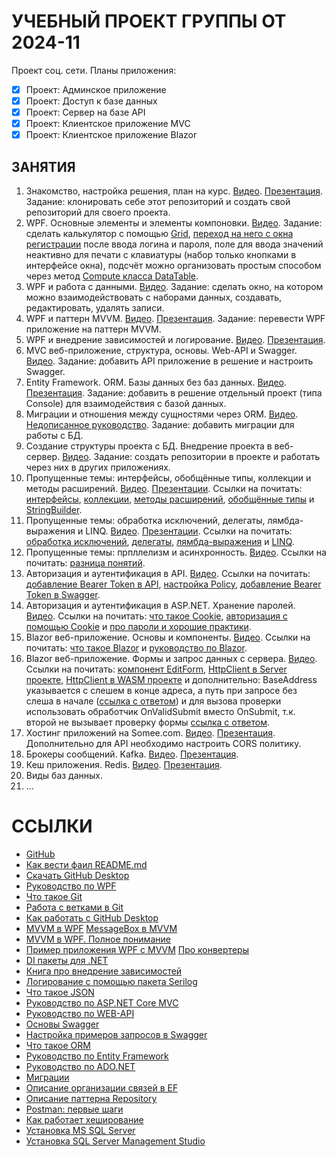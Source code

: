 # УЧЕБНЫЙ ПРОЕКТ ГРУППЫ ОТ 2024-11

Проект соц. сети.
Планы приложения:
- [x] Проект: Админское приложение
- [x] Проект: Доступ к базе данных
- [x] Проект: Сервер на базе API
- [x] Проект: Клиентское приложение MVC
- [x] Проект: Клиентское приложение Blazor

## ЗАНЯТИЯ

1. Знакомство, настройка решения, план на курс. [Видео](https://disk.yandex.ru/d/LeAjJyoZv5sAiA). [Презентация](https://disk.yandex.ru/d/LeAjJyoZv5sAiA). Задание: клонировать себе этот репозиторий и создать свой репозиторий для своего проекта.
2. WPF. Основные элементы и элементы компоновки. [Видео](https://disk.yandex.ru/d/zLFt-t6zPtdg5g). Задание: сделать калькулятор с помощью [Grid](https://metanit.com/sharp/wpf/4.2.php), [переход на него с окна регистрации](https://metanit.com/sharp/wpf/20.2.php) после ввода логина и пароля, поле для ввода значений неактивно для печати с клавиатуры (набор только кнопками в интерфейсе окна), подсчёт можно организовать простым способом через метод [Compute класса DataTable](https://stackoverflow.com/questions/21950093/string-calculator).
3. WPF и работа с данными. [Видео](https://disk.yandex.ru/d/fPDfOoC7AjEHjA). Задание: сделать окно, на котором можно взаимодействовать с наборами данных, создавать, редактировать, удалять записи.
4. WPF и паттерн MVVM. [Видео](https://disk.yandex.ru/d/-0LkLMARsq-mJQ). [Презентация](https://disk.yandex.ru/d/-0LkLMARsq-mJQ). Задание: перевести WPF приложение на паттерн MVVM.
5. WPF и внедрение зависимостей и логирование. [Видео](https://disk.yandex.ru/d/534Ly7Rblg99Aw). [Презентация](https://disk.yandex.ru/d/534Ly7Rblg99Aw).
6. MVC веб-приложение, структура, основы. Web-API и Swagger. [Видео](https://disk.yandex.ru/d/olyBJmoTH9jI5Q). Задание: добавить API приложение в решение и настроить Swagger.
7. Entity Framework. ORM. Базы данных без баз данных. [Видео](https://disk.yandex.ru/d/RKr-MfZ_X-AIZQ). [Презентация](https://disk.yandex.ru/d/RKr-MfZ_X-AIZQ). Задание: добавить в решение отдельный проект (типа Console) для взаимодействия с базой данных.
8. Миграции и отношения между сущностями через ORM. [Видео](https://disk.yandex.ru/d/Q2WBMRFqOFl0hA). [Недописанное руководство](https://disk.yandex.ru/d/Q2WBMRFqOFl0hA). Задание: добавить миграции для работы с БД.
9. Создание структуры проекта с БД. Внедрение проекта в веб-сервер. [Видео](https://disk.yandex.ru/d/Cg7GWDtgD6hjQA). Задание: создать репозитории в проекте и работать через них в других приложениях.
10. Пропущенные темы: интерфейсы, обобщённые типы, коллекции и методы расширений. [Видео](https://disk.yandex.ru/d/bKFluVELYMWLYg). [Презентации](https://disk.yandex.ru/d/bKFluVELYMWLYg). Ссылки на почитать: [интерфейсы](https://metanit.com/sharp/tutorial/3.9.php), [коллекции](https://metanit.com/sharp/tutorial/4.5.php), [методы расширений](https://metanit.com/sharp/tutorial/3.18.php), [обобщённые типы](https://metanit.com/sharp/tutorial/3.12.php) и [StringBuilder](https://metanit.com/sharp/tutorial/7.3.php).
11. Пропущенные темы: обработка исключений, делегаты, лямбда-выражения и LINQ. [Видео](https://disk.yandex.ru/d/I0CLvwqvy8Sj6w). [Презентации](https://disk.yandex.ru/d/I0CLvwqvy8Sj6w). Ссылки на почитать: [обработка исключений](https://metanit.com/sharp/tutorial/2.14.php), [делегаты](https://metanit.com/sharp/tutorial/3.13.php), [лямбда-выражения](https://metanit.com/sharp/tutorial/3.16.php) и [LINQ](https://metanit.com/sharp/tutorial/15.1.php).
12. Пропущенные темы: прпллелизм и асинхронность. [Видео](https://disk.yandex.ru/d/SDZgF6MmN2oEEw). Ссылки на почитать: [разница понятий](https://www.ddplanet.ru/blog/parallelizm-mnogopotochnost-asinhronnost-raznica-i-primery-primeneniya-dotnet-c-sharp/).
13. Авторизация и аутентификация в API. [Видео](https://disk.yandex.ru/d/Zlt7o-7h-7p4Uw). Ссылки на почитать: [добавление Bearer Token в API](https://metanit.com/sharp/aspnet6/13.2.php), [настройка Policy](https://learn.microsoft.com/ru-ru/aspnet/core/security/authorization/limitingidentitybyscheme?view=aspnetcore-9.0), [добавление Bearer Token в Swagger](https://dev.to/eduardstefanescu/aspnet-core-swagger-documentation-with-bearer-authentication-40l6).
14. Авторизация и аутентификация в ASP.NET. Хранение паролей. [Видео](https://disk.yandex.ru/d/ictm8-1FH_busA). Ссылки на почитать: [что такое Cookie](https://www.kaspersky.ru/resource-center/definitions/cookies), [авторизация с помощью Cookie](https://metanit.com/sharp/aspnet6/13.4.php) и [про пароли и хорошие практики](https://code-maze.com/csharp-hashing-salting-passwords-best-practices/).
15. Blazor веб-приложение. Основы и компоненты. [Видео](https://disk.yandex.ru/d/MUByTW9r278I8g). Ссылки на почитать: [что такое Blazor](https://metanit.com/sharp/blazor/1.1.php) и [руководство по Blazor](https://metanit.com/sharp/blazor/2.2.php).
16. Blazor веб-приложение. Формы и запрос данных с сервера. [Видео](https://disk.yandex.ru/d/PcaSsiX4bHZ3kg). Ссылки на почитать: [компонент EditForm](https://metanit.com/sharp/blazor/4.2.php), [HttpClient в Server проекте](https://metanit.com/sharp/blazor/6.3.php), [HttpClient в WASM проекте](https://metanit.com/sharp/blazor/6.1.php) и дополнительно: BaseAddress указывается с слешем в конце адреса, а путь при запросе без слеша в начале ([ссылка с ответом](https://stackoverflow.com/a/23438417)) и для вызова проверки использовать обработчик OnValidSubmit вместо OnSubmit, т.к. второй не вызывает проверку формы [ссылка с ответом](https://learn.microsoft.com/ru-ru/aspnet/core/blazor/forms/?view=aspnetcore-9.0#handle-form-submission).
17. Хостинг приложений на Somee.com. [Видео](https://disk.yandex.ru/d/6itYJx3Rt2-c6A). [Презентация](https://disk.yandex.ru/d/6itYJx3Rt2-c6A). Дополнительно для API необходимо настроить CORS политику.
18. Брокеры сообщений. Kafka. [Видео](https://disk.yandex.ru/d/MVDnHUlDEX_s8w). [Презентация](https://disk.yandex.ru/d/MVDnHUlDEX_s8w).
19. Кеш приложения. Redis. [Видео](https://disk.yandex.ru/d/b8jxLqulnGbguQ). [Презентация](https://disk.yandex.ru/d/b8jxLqulnGbguQ).
20. Виды баз данных.
21. ...

# ССЫЛКИ

* [GitHub](https://github.com/)
* [Как вести фаил README.md](https://docs.github.com/ru/get-started/writing-on-github/getting-started-with-writing-and-formatting-on-github/basic-writing-and-formatting-syntax)
* [Скачать GitHub Desktop](https://desktop.github.com/download/)
* [Руководство по WPF](https://metanit.com/sharp/wpf/)
* [Что такое Git](https://education.yandex.ru/journal/chto-takoe-github)
* [Работа с ветками в Git](https://habr.com/ru/companies/yandex_praktikum/articles/728302/)
* [Как работать с GitHub Desktop](https://selectel.ru/blog/git-github-review/)
* [MVVM в WPF](https://skillbox.ru/media/code/mvvm_proektirovanie_prilozheniy_dlya_windows/) [MessageBox в MVVM](https://awkwardcoder.blogspot.com/2012/03/showing-message-box-from-viewmodel-in.html)
* [MVVM в WPF. Полное понимание](https://habr.com/ru/articles/338518/)
* [Пример приложения WPF с MVVM](https://github.com/Mr-Filatik/MariaTest) [Про конвертеры](https://metanit.com/sharp/wpf/11.3.php)
* [DI пакеты для .NET](https://stackoverflow.com/questions/21288/which-net-dependency-injection-frameworks-are-worth-looking-into)
* [Книга про внедрение зависимостей](https://www.smarly.net/dependency-injection-in-net)
* [Логирование с помощью пакета Serilog](https://github.com/serilog/serilog/wiki/Getting-Started)
* [Что такое JSON](https://habr.com/ru/articles/554274/)
* [Руководство по ASP.NET Core MVC](https://metanit.com/sharp/mvc5/)
* [Руководство по WEB-API](https://metanit.com/sharp/aspnet5/23.1.php)
* [Основы Swagger](https://habr.com/ru/companies/simbirsoft/articles/707108/)
* [Настройка примеров запросов в Swagger](https://medium.com/@niteshsinghal85/multiple-request-response-examples-for-swagger-ui-in-asp-net-core-864c0bdc6619)
* [Что такое ORM](https://blog.skillfactory.ru/glossary/orm/)
* [Руководство по Entity Framework](https://metanit.com/sharp/efcore/)
* [Руководство по ADO.NET](https://metanit.com/sharp/adonetcore/)
* [Миграции](https://metanit.com/sharp/entityframeworkcore/2.15.php)
* [Описание организации связей в EF](https://www.learnentityframeworkcore.com/relationships)
* [Описание паттерна Repository](https://ru.stackoverflow.com/questions/1037422/%D0%9F%D0%B0%D1%82%D1%82%D0%B5%D1%80%D0%BD-repository-%D0%B8-%D1%81%D0%BC%D0%B5%D0%BD%D0%B0-orm)
* [Postman: первые шаги](https://habr.com/ru/companies/vk/articles/750096/)
* [Как работает хеширование](https://www.youtube.com/watch?v=xV8USnjKGCU)
* [Установка MS SQL Server](https://metanit.com/sql/sqlserver/1.2.php)
* [Установка SQL Server Management Studio](https://metanit.com/sql/sqlserver/1.3.php)
